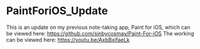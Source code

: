 # PaintForiOS_Update

This is an update on my previous note-taking app, Paint for iOS, which can be viewed here: https://github.com/sinbycosmay/Paint-For-iOS
The working can be viewed here: https://youtu.be/AxbBxifaeLk
